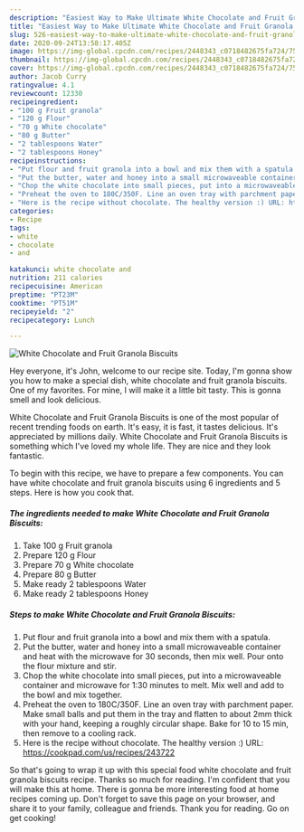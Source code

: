 ```yaml
---
description: "Easiest Way to Make Ultimate White Chocolate and Fruit Granola Biscuits"
title: "Easiest Way to Make Ultimate White Chocolate and Fruit Granola Biscuits"
slug: 526-easiest-way-to-make-ultimate-white-chocolate-and-fruit-granola-biscuits
date: 2020-09-24T13:58:17.405Z
image: https://img-global.cpcdn.com/recipes/2448343_c0718482675fa724/751x532cq70/white-chocolate-and-fruit-granola-biscuits-recipe-main-photo.jpg
thumbnail: https://img-global.cpcdn.com/recipes/2448343_c0718482675fa724/751x532cq70/white-chocolate-and-fruit-granola-biscuits-recipe-main-photo.jpg
cover: https://img-global.cpcdn.com/recipes/2448343_c0718482675fa724/751x532cq70/white-chocolate-and-fruit-granola-biscuits-recipe-main-photo.jpg
author: Jacob Curry
ratingvalue: 4.1
reviewcount: 12330
recipeingredient:
- "100 g Fruit granola"
- "120 g Flour"
- "70 g White chocolate"
- "80 g Butter"
- "2 tablespoons Water"
- "2 tablespoons Honey"
recipeinstructions:
- "Put flour and fruit granola into a bowl and mix them with a spatula."
- "Put the butter, water and honey into a small microwaveable container and heat with the microwave for 30 seconds, then mix well. Pour onto the flour mixture and stir."
- "Chop the white chocolate into small pieces, put into a microwaveable container and microwave for 1:30 minutes to melt. Mix well and add to the bowl and mix together."
- "Preheat the oven to 180C/350F. Line an oven tray with parchment paper. Make small balls and put them in the tray and flatten to about 2mm thick with your hand, keeping a roughly circular shape. Bake for 10 to 15 min, then remove to a cooling rack."
- "Here is the recipe without chocolate. The healthy version :) URL: https://cookpad.com/us/recipes/243722"
categories:
- Recipe
tags:
- white
- chocolate
- and

katakunci: white chocolate and 
nutrition: 211 calories
recipecuisine: American
preptime: "PT23M"
cooktime: "PT51M"
recipeyield: "2"
recipecategory: Lunch

---
```



![White Chocolate and Fruit Granola Biscuits](https://img-global.cpcdn.com/recipes/2448343_c0718482675fa724/751x532cq70/white-chocolate-and-fruit-granola-biscuits-recipe-main-photo.jpg)

Hey everyone, it's John, welcome to our recipe site. Today, I'm gonna show you how to make a special dish, white chocolate and fruit granola biscuits. One of my favorites. For mine, I will make it a little bit tasty. This is gonna smell and look delicious.



White Chocolate and Fruit Granola Biscuits is one of the most popular of recent trending foods on earth. It's easy, it is fast, it tastes delicious. It's appreciated by millions daily. White Chocolate and Fruit Granola Biscuits is something which I've loved my whole life. They are nice and they look fantastic.


To begin with this recipe, we have to prepare a few components. You can have white chocolate and fruit granola biscuits using 6 ingredients and 5 steps. Here is how you cook that.

<!--inarticleads1-->

##### The ingredients needed to make White Chocolate and Fruit Granola Biscuits:

1. Take 100 g Fruit granola
1. Prepare 120 g Flour
1. Prepare 70 g White chocolate
1. Prepare 80 g Butter
1. Make ready 2 tablespoons Water
1. Make ready 2 tablespoons Honey




<!--inarticleads2-->

##### Steps to make White Chocolate and Fruit Granola Biscuits:

1. Put flour and fruit granola into a bowl and mix them with a spatula.
1. Put the butter, water and honey into a small microwaveable container and heat with the microwave for 30 seconds, then mix well. Pour onto the flour mixture and stir.
1. Chop the white chocolate into small pieces, put into a microwaveable container and microwave for 1:30 minutes to melt. Mix well and add to the bowl and mix together.
1. Preheat the oven to 180C/350F. Line an oven tray with parchment paper. Make small balls and put them in the tray and flatten to about 2mm thick with your hand, keeping a roughly circular shape. Bake for 10 to 15 min, then remove to a cooling rack.
1. Here is the recipe without chocolate. The healthy version :) URL: https://cookpad.com/us/recipes/243722




So that's going to wrap it up with this special food white chocolate and fruit granola biscuits recipe. Thanks so much for reading. I'm confident that you will make this at home. There is gonna be more interesting food at home recipes coming up. Don't forget to save this page on your browser, and share it to your family, colleague and friends. Thank you for reading. Go on get cooking!
